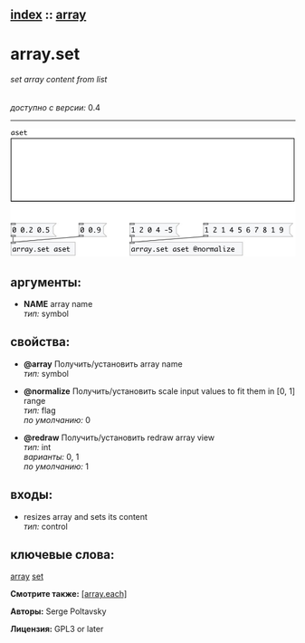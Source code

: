 [index](index.html) :: [array](category_array.html)
---

# array.set

###### set array content from list

*доступно с версии:* 0.4

---




[![example](../examples/img/array.set.jpg)](../examples/pd/array.set.pd)



## аргументы:

* **NAME**
array name<br>
_тип:_ symbol<br>





## свойства:

* **@array** 
Получить/установить array name<br>
_тип:_ symbol<br>

* **@normalize** 
Получить/установить scale input values to fit them in [0, 1] range<br>
_тип:_ flag<br>
_по умолчанию:_ 0<br>

* **@redraw** 
Получить/установить redraw array view<br>
_тип:_ int<br>
_варианты:_ 0, 1<br>
_по умолчанию:_ 1<br>



## входы:

* resizes array and sets its content<br>
_тип:_ control





## ключевые слова:

[array](keywords/array.html)
[set](keywords/set.html)



**Смотрите также:**
[\[array.each\]](array.each.html)




**Авторы:** Serge Poltavsky




**Лицензия:** GPL3 or later





